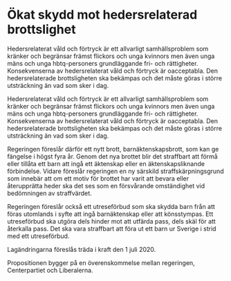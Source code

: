 # Ökat skydd mot hedersrelaterad brottslighet

Hedersrelaterat våld och förtryck är ett allvarligt samhällsproblem som kränker och begränsar främst flickors och unga kvinnors men även unga mäns och unga hbtq-personers grundläggande fri- och rättigheter. Konsekvenserna av hedersrelaterat våld och förtryck är oacceptabla. Den hedersrelaterade brottsligheten ska bekämpas och det måste göras i större utsträckning än vad som sker i dag.

Hedersrelaterat våld och förtryck är ett allvarligt samhällsproblem som kränker och begränsar främst flickors och unga kvinnors men även unga mäns och unga hbtq-personers grundläggande fri- och rättigheter. Konsekvenserna av hedersrelaterat våld och förtryck är oacceptabla. Den hedersrelaterade brottsligheten ska bekämpas och det måste göras i större utsträckning än vad som sker i dag.

Regeringen föreslår därför ett nytt brott, barnäktenskapsbrott, som kan ge fängelse i högst fyra år. Genom det nya brottet blir det straffbart att förmå eller tillåta ett barn att ingå ett äktenskap eller en äktenskapsliknande förbindelse. Vidare föreslår regeringen en ny särskild straffskärpningsgrund som innebär att om ett motiv för brottet har varit att bevara eller återupprätta heder ska det ses som en försvårande omständighet vid bedömningen av straffvärdet.

Regeringen föreslår också ett utreseförbud som ska skydda barn från att föras utomlands i syfte att ingå barnäktenskap eller att könsstympas. Ett utreseförbud ska utgöra dels hinder mot att utfärda pass, dels skäl för att återkalla pass. Det ska vara straffbart att föra ut ett barn ur Sverige i strid med ett utreseförbud.

Lagändringarna föreslås träda i kraft den 1 juli 2020.

Propositionen bygger på en överenskommelse mellan regeringen, Centerpartiet och Liberalerna.
